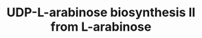 ---
authors:
- Anwesha
- Eweitz
description: Developed by Gramene.org  Source:[http://plantreactome.gramene.org/ Plant
  Reactome].
last-edited: 2021-05-26
organisms:
- Oryza sativa
redirect_from:
- /index.php/Pathway:WP2981
- /instance/WP2981
revision: null
schema-jsonld:
- '@context': https://schema.org/
  '@id': https://wikipathways.github.io/pathways/WP2981.html
  '@type': Dataset
  creator:
    '@type': Organization
    name: WikiPathways
  description: Developed by Gramene.org  Source:[http://plantreactome.gramene.org/
    Plant Reactome].
  keywords:
  - 1-phosphate
  - ADP
  - ATP
  - L-arabinokinase
  - L-arabinose
  - PPi
  - UDP-L-arabinose
  - UTP
  - beta-L-arabinose
  license: CC0
  name: UDP-L-arabinose biosynthesis II from L-arabinose
seo: CreativeWork
title: UDP-L-arabinose biosynthesis II from L-arabinose
wpid: WP2981
---